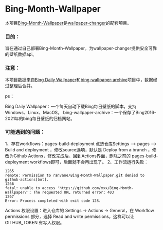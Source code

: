 # Bing-Month-Wallpaper

本项目[Bing-Month-Wallpaper](https://github.com/ranvane/Bing-Month-Wallpaper)是[wallpaper-changer](https://github.com/ranvane/wallpaper-changer)的配套项目。

### 目的：
旨在通过自己部署Bing-Month-Wallpaper，为wallpaper-changer提供安全可靠的壁纸数据api。


### 注意：
本项目数据来自[Bing Daily Wallpaper](https://github.com/zigou23/Bing-Daily-Wallpaper)和[bing-wallpaper-archive](https://github.com/zigou23/Bing-Daily-Wallpaper)项目中，数据经过整理后合并。

ps：

Bing Daily Wallpaper：一个每天自动下载Bing每日壁纸的脚本，支持Windows、Linux、MacOS。
bing-wallpaper-archive：一个保存了Bing2016-2021年的bing每日壁纸的归档网站。


### 可能遇到的问题：
1、存在workflows：pages-build-deployment
点选仓库Settings –> pages –> Build and deployment ，修改source选项，默认是 Deploy from a branch ，修改为Github Actions，修改完成后，回到Actions界面，删除之前的 pages-build-deployment workflows即可，后面就不会再出现了。
2、工作流运行失败：
```
1265
remote: Permission to ranvane/Bing-Month-Wallpaper.git denied to github-actions[bot].
1266
fatal: unable to access 'https://github.com/xxx/Bing-Month-Wallpaper/': The requested URL returned error: 403
1267
Error: Process completed with exit code 128.
```

Actions 权限设置：进入仓库的 Settings -> Actions -> General，在 Workflow permissions 部分，选择 Read and write permissions，这样可以让 GITHUB_TOKEN 有写入权限。
